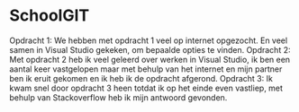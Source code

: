 # SchoolGIT
Opdracht 1: We hebben met opdracht 1 veel op internet opgezocht. En veel samen in Visual Studio gekeken, om bepaalde opties te vinden.
Opdracht 2: Met opdracht 2 heb ik veel geleerd over werken in Visual Studio, ik ben een aantal keer vastgelopen maar met behulp van het internet en mijn partner ben ik eruit gekomen en ik heb ik de opdracht afgerond.
Opdracht 3: Ik kwam snel door opdracht 3 heen totdat ik op het einde even vastliep, met behulp van Stackoverflow heb ik mijn antwoord gevonden.
